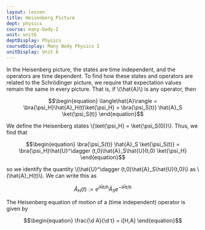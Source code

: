 ```yaml
---
layout: lesson
title: Heisenberg Picture 
dept: physics
course: many-body-I
unit: unit6
deptDisplay: Physics
courseDisplay: Many Body Physics I
unitDisplay: Unit 6
---
```

In the Heisenberg picture, the states are time independent, and the operators are time dependent. To find how these states and operators are related to the Schrödinger picture, we require that expectation values remain the same in every picture. That is, if \\(\hat{A}\\) is any operator, then

$$\begin{equation}
\langle\hat{A}\rangle = \bra{\psi_H}\hat{A}_H(t)\ket{\psi_H} = \bra{\psi_S(t)} \hat{A}_S \ket{\psi_S(t)}
\end{equation}$$

We define the Heisenberg states \\(\ket{\psi\_H} = \ket{\psi\_S(0)}\\). Thus, we find that 

$$\begin{equation}
\bra{\psi_S(t)} \hat{A}_S \ket{\psi_S(t)} = \bra{\psi_H}\hat{U}^\dagger (t,0)\hat{A}_S\hat{U}(t,0) \ket{\psi_H} 
\end{equation}$$

so we identify the quantity \\(\hat{U}^\dagger (t,0)\hat{A}\_S\hat{U}(t,0)\\) as \\(\hat{A}\_H(t)\\). We can write this as 

$$\begin{equation}
\hat{A}_H(t) := e^{i\hat{H}t/\hbar} \hat{A}_S e^{-i\hat{H}t/\hbar} 
\end{equation}$$

The Heisenberg equation of motion of a (time independent) operator is given by 

$$\begin{equation}
\frac{\d A}{\d t} = i[H,A]
\end{equation}$$

